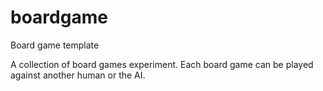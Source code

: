 # boardgame
Board game template

A collection of board games experiment. Each board game can be played against another human or the AI.
